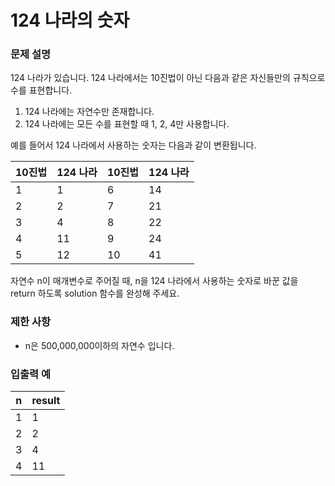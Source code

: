 # 124 나라의 숫자

### 문제 설명

124 나라가 있습니다. 124 나라에서는 10진법이 아닌 다음과 같은 자신들만의 규칙으로 수를 표현합니다.

1. 124 나라에는 자연수만 존재합니다.
2. 124 나라에는 모든 수를 표현할 때 1, 2, 4만 사용합니다.

예를 들어서 124 나라에서 사용하는 숫자는 다음과 같이 변환됩니다.

<table>
    <thead>
        <tr>
            <th>10진법</th>
            <th>124 나라</th>
            <th>10진법</th>
            <th>124 나라</th>
        </tr>
    </thead>
    <tbody> 
        <tr>
            <td>1</td>
            <td>1</td>
            <td>6</td>
            <td>14</td>
        </tr>
        <tr>
            <td>2</td>
            <td>2</td>
            <td>7</td>
            <td>21</td>
        </tr>
        <tr>
            <td>3</td>
            <td>4</td>
            <td>8</td>
            <td>22</td>
        </tr>
        <tr>
            <td>4</td>
            <td>11</td>
            <td>9</td>
            <td>24</td>
        </tr>
        <tr>
            <td>5</td>
            <td>12</td>
            <td>10</td>
            <td>41</td>
        </tr>
    </tbody>
</table>

자연수 n이 매개변수로 주어질 때, n을 124 나라에서 사용하는 숫자로 바꾼 값을 return 하도록 solution 함수를 완성해 주세요.

### 제한 사항
- n은 500,000,000이하의 자연수 입니다.

### 입출력 예
<table>
    <thead>
        <tr>
            <th>n</th>
            <th>result</th>
        </tr>
    </thead>
    <tbody>
        <tr>
            <td>1</td>
            <td>1</td>
        </tr>
        <tr>
            <td>2</td>
            <td>2</td>
        </tr>
        <tr>
            <td>3</td>
            <td>4</td>
        </tr>
        <tr>
            <td>4</td>
            <td>11</td>
        </tr>
    </tbody>
</table>
